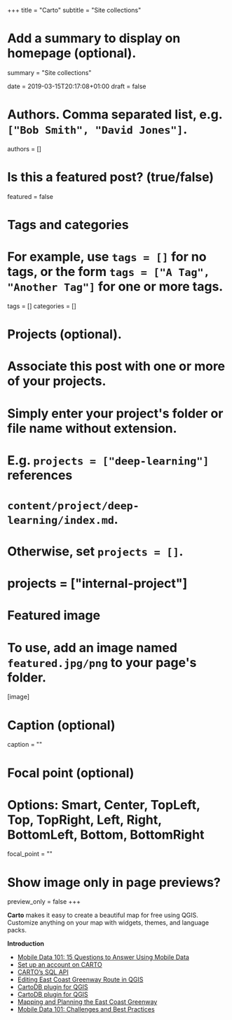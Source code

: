 +++
title = "Carto"
subtitle = "Site collections"

# Add a summary to display on homepage (optional).
summary = "Site collections"

date = 2019-03-15T20:17:08+01:00
draft = false

# Authors. Comma separated list, e.g. `["Bob Smith", "David Jones"]`.
authors = []

# Is this a featured post? (true/false)
featured = false

# Tags and categories
# For example, use `tags = []` for no tags, or the form `tags = ["A Tag", "Another Tag"]` for one or more tags.
tags = []
categories = []

# Projects (optional).
#   Associate this post with one or more of your projects.
#   Simply enter your project's folder or file name without extension.
#   E.g. `projects = ["deep-learning"]` references
#   `content/project/deep-learning/index.md`.
#   Otherwise, set `projects = []`.
# projects = ["internal-project"]

# Featured image
# To use, add an image named `featured.jpg/png` to your page's folder.
[image]
  # Caption (optional)
  caption = ""

  # Focal point (optional)
  # Options: Smart, Center, TopLeft, Top, TopRight, Left, Right, BottomLeft, Bottom, BottomRight
  focal_point = ""

  # Show image only in page previews?
  preview_only = false
+++

**Carto** makes it easy to create a beautiful map for free using QGIS. Customize anything on your map with widgets, themes, and language packs.



**Introduction**

- [Mobile Data 101: 15 Questions to Answer Using Mobile Data](https://carto.com/blog/mobile-data-101-questions/?utm_content=83345661&utm_medium=social&utm_source=linkedin&hss_channel=lcp-5084329)
- [Set up an account on CARTO](https://carto.com/signup/)
- [CARTO’s SQL API](https://carto.com/developers/sql-api/)
- [Editing East Coast Greenway Route in QGIS](https://docs.google.com/document/d/1ig_wQ2mt7yFZ4fpXGz6P-bIXAXwWukRbnrybBbEQCk4/edit)
- [CartoDB plugin for QGIS](https://github.com/gkudos/qgis-cartodb/wiki)
- [CartoDB plugin for QGIS](https://github.com/gkudos/qgis-cartodb)
- [Mapping and Planning the East Coast Greenway](https://blog.greeninfo.org/mapping-and-planning-the-east-coast-greenway-f8d9a5f456fe)
- [Mobile Data 101: Challenges and Best Practices](https://carto.com/blog/mobile-data-101/)
